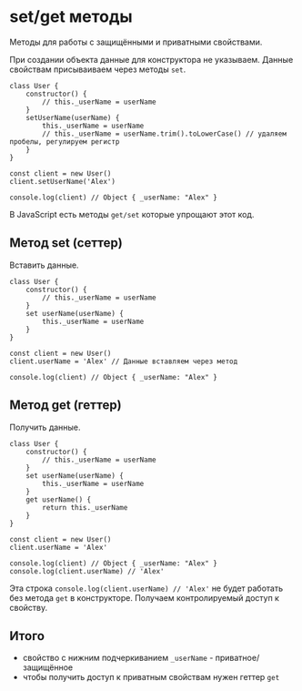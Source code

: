 # set/get методы
Методы для работы с защищёнными и приватными свойствами.

При создании объекта данные для конструктора не указываем. Данные свойствам присываиваем через методы `set`.

    class User {
        constructor() {
            // this._userName = userName
        }
        setUserName(userName) {
            this._userName = userName
            // this._userName = userName.trim().toLowerCase() // удаляем пробелы, регулируем регистр
        }
    }

    const client = new User()
    client.setUserName('Alex')

    console.log(client) // Object { _userName: "Alex" }

В JavaScript есть методы `get/set` которые упрощают этот код.

## Метод set (сеттер)
Вставить данные.

    class User {
        constructor() {
            // this._userName = userName
        }
        set userName(userName) {
            this._userName = userName
        }
    }

    const client = new User()
    client.userName = 'Alex' // Данные вставляем через метод

    console.log(client) // Object { _userName: "Alex" }

## Метод get (геттер)
Получить данные.

    class User {
        constructor() {
            // this._userName = userName
        }
        set userName(userName) {
            this._userName = userName
        }
        get userName() {
            return this._userName
        }
    }

    const client = new User()
    client.userName = 'Alex'

    console.log(client) // Object { _userName: "Alex" }
    console.log(client.userName) // 'Alex'

Эта строка `console.log(client.userName) // 'Alex'` не будет работать без метода `get` в конструкторе. Получаем контролируемый доступ к свойству.

## Итого
- свойство с нижним подчеркиванием `_userName` - приватное/защищённое
- чтобы получить доступ к приватным свойствам нужен геттер `get`
